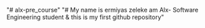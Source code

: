 "# alx-pre_course" 
"# My name is ermiyas zeleke am Alx- Software Engineering student & this is my first github repository" 
